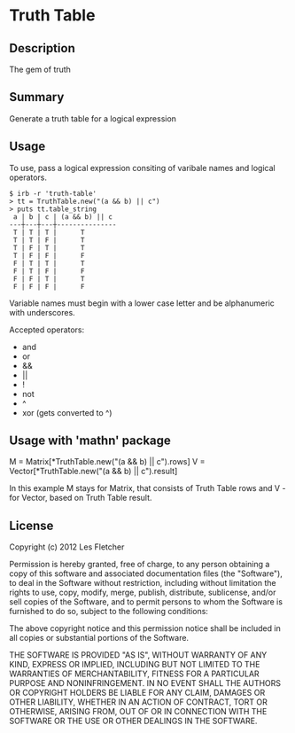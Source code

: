 # Truth Table

## Description

The gem of truth

## Summary

Generate a truth table for a logical expression

## Usage

To use, pass a logical expression consiting of varibale names and logical operators.

    $ irb -r 'truth-table'
    > tt = TruthTable.new("(a && b) || c")
    > puts tt.table_string
     a | b | c | (a && b) || c 
	---┼---┼---┼---------------
 	 T | T | T |      T 
 	 T | T | F |      T 
 	 T | F | T |      T 
 	 T | F | F |      F 
	 F | T | T |      T 
	 F | T | F |      F 
	 F | F | T |      T 
	 F | F | F |      F 

Variable names must begin with a lower case letter and be alphanumeric with underscores.

Accepted operators:

* and
* or
* &&
* ||
* !
* not
* ^
* xor (gets converted to ^)

## Usage with 'mathn' package

M = Matrix[*TruthTable.new("(a && b) || c").rows]
V = Vector[*TruthTable.new("(a && b) || c").result]

In this example M stays for Matrix, that consists of Truth Table rows and V - for Vector, based on Truth Table result.

## License

Copyright (c) 2012 Les Fletcher

Permission is hereby granted, free of charge, to any person obtaining
a copy of this software and associated documentation files (the
"Software"), to deal in the Software without restriction, including
without limitation the rights to use, copy, modify, merge, publish,
distribute, sublicense, and/or sell copies of the Software, and to
permit persons to whom the Software is furnished to do so, subject to
the following conditions:

The above copyright notice and this permission notice shall be
included in all copies or substantial portions of the Software.

THE SOFTWARE IS PROVIDED "AS IS", WITHOUT WARRANTY OF ANY KIND,
EXPRESS OR IMPLIED, INCLUDING BUT NOT LIMITED TO THE WARRANTIES OF
MERCHANTABILITY, FITNESS FOR A PARTICULAR PURPOSE AND
NONINFRINGEMENT. IN NO EVENT SHALL THE AUTHORS OR COPYRIGHT HOLDERS BE
LIABLE FOR ANY CLAIM, DAMAGES OR OTHER LIABILITY, WHETHER IN AN ACTION
OF CONTRACT, TORT OR OTHERWISE, ARISING FROM, OUT OF OR IN CONNECTION
WITH THE SOFTWARE OR THE USE OR OTHER DEALINGS IN THE SOFTWARE.
